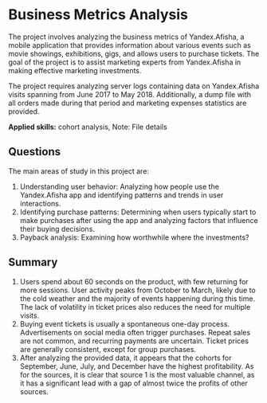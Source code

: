 # Business Metrics Analysis
<p> The project involves analyzing the business metrics of Yandex.Afisha, a mobile application that provides information about various events such as movie showings, exhibitions, gigs, and allows users to purchase tickets. The goal of the project is to assist marketing experts from Yandex.Afisha in making effective marketing investments.

The project requires analyzing server logs containing data on Yandex.Afisha visits spanning from June 2017 to May 2018. Additionally, a dump file with all orders made during that period and marketing expenses statistics are provided.
  
<b>Applied skills:</b> cohort analysis, Note: File details</p>

<p><h2>Questions</h2>

The main areas of study in this project are:

1. Understanding user behavior: Analyzing how people use the Yandex.Afisha app and identifying patterns and trends in user interactions.
2. Identifying purchase patterns: Determining when users typically start to make purchases after using the app and analyzing factors that influence their buying decisions.
3. Payback analysis: Examining how worthwhile where the investments?
</p>
<p><h2>Summary </h2>

1. Users spend about 60 seconds on the product, with few returning for more sessions. User activity peaks from October to March, likely due to the cold weather and the majority of events happening during this time. The lack of volatility in ticket prices also reduces the need for multiple visits.
2. Buying event tickets is usually a spontaneous one-day process. Advertisements on social media often trigger purchases. Repeat sales are not common, and recurring payments are uncertain. Ticket prices are generally consistent, except for group purchases.
3. After analyzing the provided data, it appears that the cohorts for September, June, July, and December have the highest profitability. As for the sources, it is clear that source 1 is the most valuable channel, as it has a significant lead with a gap of almost twice the profits of other sources. </p>

